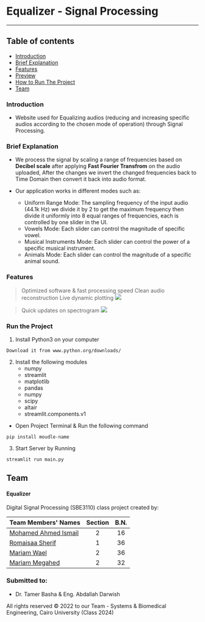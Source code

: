 # Equalizer - Signal Processing

---

## Table of contents

- [Introduction](#introduction)
- [Brief Explanation](#brief-explanation)
- [Features](#features)
- [Preview](#preview)
- [How to Run The Project](#run-the-project)
- [Team](#team)

### Introduction

- Website used for Equalizing audios (reducing and increasing specific audios according to the chosen mode of operation) through Signal Processing.

### Brief Explanation

- We process the signal by scaling a range of frequencies based on **Decibel scale** after applying **Fast Fourier Transfrom** on the audio uploaded, After the changes we invert the changed frequencies back to Time Domain then convert it back into audio format.

- Our application works in different modes such as:
   - Uniform Range Mode: The sampling frequency of the input audio (44.1k Hz) we divide it by 2 to get the maximum frequency then divide it uniformly into 8 equal ranges of frequencies, each is controlled by one slider in the UI.
   - Vowels Mode: Each slider can control the magnitude of specific vowel.
   - Musical Instruments Mode: Each slider can control the power of a specific musical instrument.
   - Animals Mode: Each slider can control the magnitude of a specific animal sound.
 



### Features

> Optimized software & fast processing speed
> Clean audio reconstruction
> Live dynamic plotting
![](Gifs/Live%20plotting%20preview.gif)

> Quick updates on spectrogram
![](Gifs/Live%20Spectrogram%20preview.gif)


### Run the Project 

1. Install Python3 on your computer
``` 
Download it from www.python.org/downloads/
```
2. Install the following modules
   - numpy
   - streamlit
   - matplotlib
   - pandas
   - numpy
   - scipy
   - altair
   - streamlit.components.v1
 - Open Project Terminal & Run the following command
```
pip install moudle-name
```
3. Start Server by Running 
```
streamlit run main.py
```

## Team

#### Equalizer

Digital Signal Processing (SBE3110) class project created by:

| Team Members' Names                                  | Section | B.N. |
|------------------------------------------------------|:-------:|:----:|
| [Mohamed Ahmed Ismail](https://github.com/1brahimmohamed) |    2    |  16   |
| [Romaisaa Sherif](https://github.com/Romaisaa)    |    1    |  36  |
| [Mariam Wael](https://github.com/MariamWaell)   |    2    |  36   |
| [Mariam Megahed](https://github.com/MaryamMegahed)    |    2    |  32  |


### Submitted to:

- Dr. Tamer Basha & Eng. Abdallah Darwish

All rights reserved © 2022 to our Team - Systems & Biomedical Engineering, Cairo University (Class 2024)
